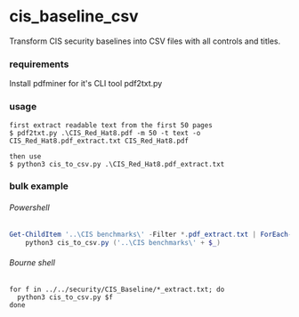 # cis_baseline_csv
Transform CIS security baselines into CSV files with all controls and titles.

### requirements
Install pdfminer for it's CLI tool pdf2txt.py


### usage

```
first extract readable text from the first 50 pages
$ pdf2txt.py .\CIS_Red_Hat8.pdf -m 50 -t text -o CIS_Red_Hat8.pdf_extract.txt CIS_Red_Hat8.pdf

then use
$ python3 cis_to_csv.py .\CIS_Red_Hat8.pdf_extract.txt
```

### bulk example

###### Powershell
```powershell
Get-ChildItem '..\CIS benchmarks\' -Filter *.pdf_extract.txt | ForEach-Object {
    python3 cis_to_csv.py ('..\CIS benchmarks\' + $_)
```

###### Bourne shell
```shell
for f in ../../security/CIS_Baseline/*_extract.txt; do
  python3 cis_to_csv.py $f
done
```
